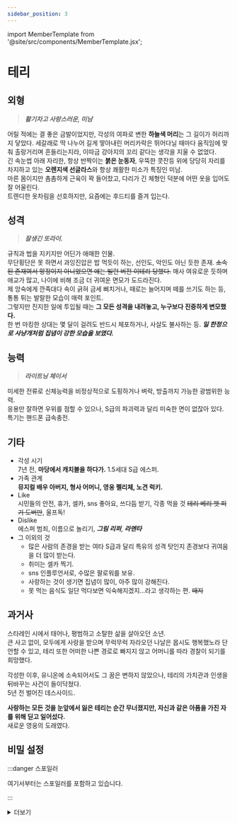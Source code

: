 ```yaml
---
sidebar_position: 3
---
```


import MemberTemplate from '@site/src/components/MemberTemplate.jsx';

# 테리

<MemberTemplate
  title="울프독"
  image="/img/w.png"
  codename="테리"
  gender="남성"
  age="24"
  height="180cm"
  affiliation="현장대응국"
  ability="[S급] 라이트닝 체이서"
  bg="#3AB8DE"
  cr="#fff"
/>

## 외형
> ***활기차고 사랑스러운, 미남***

어릴 적에는 결 좋은 금발이었지만, 각성의 여파로 변한 **하늘색 머리**는 그 길이가 허리까지 닿았다. 세갈래로 딱 나누어 길게 땋아내린 머리카락은 뛰어다닐 때마다 움직임에 맞춰 촐랑거리며 흔들리는지라, 이따금 강아지의 꼬리 같다는 생각을 지울 수 없었다.  
긴 속눈썹 아래 자리한, 항상 반짝이는 **붉은 눈동자**, 우뚝한 콧잔등 위에 당당히 자리를 차지하고 있는 **오렌지색 선글라스**와 항상 쾌활한 미소가 특징인 미남.  
마른 몸이지만 촘촘하게 근육이 꽉 들어찼고, 다리가 긴 체형인 덕분에 어떤 옷을 입어도 잘 어울린다.  
트렌디한 옷차림을 선호하지만, 요즘에는 후드티를 즐겨 입는다.

## 성격
> ***잘생긴 또라이.***

규칙과 법을 지키지만 어딘가 애매한 인물.  
무단횡단은 못 하면서 과잉진압은 밥 먹듯이 하는, 선인도, 악인도 아닌 듯한 존재. ~~소속된 존재여서 망정이지 아니었으면 얘는 빌런 버전 이테리 당했다.~~
매사 여유로운 듯하며 애교가 많고, 나이에 비해 조금 더 귀여운 면모가 도드라진다.  
제 앙숙에게 깐족대다 속이 긁혀 금세 삐치거나, 때로는 늘어지며 떼를 쓰기도 하는 등, 통통 튀는 발랄한 모습이 매력 포인트.  
그렇지만 진지한 일에 투입될 때는 **그 모든 성격을 내려놓고, 누구보다 진중하게 변모했다.**  
한 번 마킹한 상대는 몇 달이 걸려도 반드시 체포하거나, 사살도 불사하는 등. ***일 한정으로 사냥개처럼 집념이 강한 모습을 보였다.***

## 능력
> ***라이트닝 체이서***  

미세한 전류로 신체능력을 비정상적으로 도핑하거나 벼락, 방출까지 가능한 광범위한 능력.  
응용만 잘하면 우위를 점할 수 있으나, S급의 파괴력과 달리 미숙한 면이 없잖아 있다.  
특기는 핸드폰 급속충전.

## 기타
- 각성 시기  
7년 전, **마당에서 캐치볼을 하다가.** 1.5세대 S급 에스퍼.
- 가족 관계  
**뮤지컬 배우 아버지, 형사 어머니, 영웅 펠리체, 노견 럭키.**
- Like  
시민들의 안전, 휴가, 셀카, sns 좋아요, 쓰다듬 받기, 각종 먹을 것 ~~테리 베리 팻 피기 도버만~~, 울프독!
- Dislike  
에스퍼 범죄, 이름으로 놀리기, ***그림 리퍼***, ***라멘타***
- 그 이외의 것
  - 많은 사람의 존경을 받는 여타 S급과 달리 특유의 성격 탓인지 존경보다 귀여움을 더 많이 받는다.
  - 취미는 셀카 찍기.
  - sns 인플루언서로, 수많은 팔로워를 보유.
  - 사랑하는 것이 생기면 집념이 많이, 아주 많이 강해진다.
  - 못 먹는 음식도 일단 먹다보면 익숙해지겠지…라고 생각하는 편. ~~때지~~

## 과거사
스타레인 시에서 태어나, 평범하고 소탈한 삶을 살아오던 소년.  
큰 사고 없이, 모두에게 사랑을 받으며 무럭무럭 자라오던 나날은 몹시도 행복했노라 단언할 수 있고, 테리 또한 어떠한 나쁜 경로로 빠지지 않고 어머니를 따라 경찰이 되기를 희망했다.  

각성한 이후, 유니온에 소속되어서도 그 꿈은 변하지 않았으나, 테리의 가치관과 인생을 뒤바꾸는 사건이 들이닥쳤다.  
5년 전 벌어진 데스사이드.  

**사랑하는 모든 것을 눈앞에서 잃은 테리는 순간 무너졌지만, 자신과 같은 아픔을 가진 자를 위해 딛고 일어섰다.**  
새로운 영웅의 도래였다.  

## 비밀 설정

:::danger 스포일러

여기서부터는 스포일러를 포함하고 있습니다.

:::


<details>
  <summary>더보기</summary>

    테리 로이드 도버만. 자신이 무엇보다 사랑하고, 자부심을 가지는 이름.  
    누구에게나 사랑받고, 사랑을 주는 삶을 살아본 적이 있는가?  
    **테리는 스타레인 시에서 나고 자라며, 무엇보다 행복한 삶을 살아왔노라 자부할 수 있었다.**

    아버지는 레인웨이의 스타 뮤지컬 배우고, 어머니는 강력팀 형사이며, 자주 다투지만 없으면 섭섭한 형제 **펠리체**는 어딜 가나 유명인사요, 귀여움을 잔뜩 받는 리트리버 '럭키'는 집안의 분위기를 한층 더 따스하게 북돋곤 했다.  
    가족끼리 도란도란 모여 쿠키와 애플파이를 굽거나, 옹기종기 소파에 모여 앉아 미식축구 경기를 보며 열광하고, 화창한 해 아래에서 럭키의 목줄을 쥐고 산책을 하며 이웃들과 인사를 나누며, 인생의 작고 소소한 고민을 형제와 함께 나누다 때로는 싸우는 지극히 평범한 삶.  

    그런 테리에게 있어 가장 큰 변화는 **게이트**였다.
    아니, 가족 모두에게 있어 가장 큰 변화였다.  

    어머니는 평소에도 범죄자를 추격하기에 생사를 걸곤 했지만, 에스퍼 범죄자가 생겨난 이후로는 그 부상의 정도가 궤를 달리했다.  
    아버지는 게이트가 열릴까 노심초사하며 활동을 이어가다 대피하며 공연을 망치기도 했다.  
    펠리체는 영웅이라 칭송 받는 등 아예 인생이 바뀌었지만 그 자리를 항상 부담스러워 했으며, 럭키는 풀이 죽어 밖으로 나가고 싶어 하지 않아 했다.  
    이웃들 또한 모두 게이트 탓에 집에 빨리 들어가야 한다며 인사나 사소한 이야기를 나눌 수 없었다.  

    테리가 가지고 있던 인생의 작고 소소한 고민들은 3년 뒤, 그가 각성하게 되며 점차 몸집을 불려나가기 시작했다.  
    
    *나도 이제 '누군가를 지키기 위해' 싸워야만 한다고? 나는 아직 학생인데?*
    *나는 대체 어떻게 해야 하지? 형처럼 영웅이 되어야 하는데, 내가 할 수 있을까?*
    
    그렇게 고민을 혼자 떠안던 어느 날, 어머니와 아버지는 테리와 펠리체를 소파로 부르며 나직이 말했다.  
    
    ***"잘 들으렴, 세상은 변하는 법이고, 너희의 변화는 결코 잘못된 게 아니란다. 우리는 여기에서 새롭게 살아가고, 여전히 가족이니까."***  
    ***"우리 아들, 너희는 어리고, 보호를 받아야 해. 항상 사랑한단다, 우리 도버만 가족은 항상 여기에 있다는 걸 잊지 말거라."***  
    
    그리고, 서로를 끌어안으며 사랑한다 속삭일 적 테리는 다짐했다. 자신이 유니온에 소속되어 일하는 이유는, 사랑하는 가족을 지키기 위함이라고.  
    그렇지만 그 다짐은 오래 가지 못했다.  
    
    ***데스 사이드 게이트. 테리는 지금도 자신이 조금만 더 일찍 다짐했더라면 모든 것이 달라졌을까 회고하곤 한다.***  

    유니온의 요원들은 너 나 할 것 없이 게이트를 향해 뛰쳐들었고, 펠리체 또한 누구보다 앞장섰다.  
    테리 또한 게이트로 뛰쳐들고자 했다. 다른 사람들이 게이트로 인해 소중한 것을 잃는 것을 바라지 않았고, 가족들의 평화를 지키고 싶었던 탓이다.  
    어린 소년은 어머니가 늘 말씀하시던 사명감을 품고, 무모하게 전장에 나섰다.  

    **그리고 그 수라장 속에서, 테리는 게이트에 진입하기도 전에 참사를 마주하고 말았다.**  

    ***그림 리퍼. 그리고 라멘타.***  
    그림 리퍼는 데스 사이드를 틈타 제물을 바친다는 명목 하에 민간인을 학살하고 있었다.  
    그 광경을 본 테리의 이성은 한 차례 금이 가고 말았다.  
    사랑하는 누군가 기다리고 있을 수많은 생명이, 같은 에스퍼의 손 아래에서, 하물며 재앙이 벌어져 보호해줄 존재가 없는 이 순간을 틈타 시들어가고 있었다.  

    이성이 제대로 된 판단을 내리기도 전에 테리의 몸이 먼저 나섰다.  
    라멘타 주위의 신도들은 순식간에 번개에 맞아 나가 떨어지고, 발치에 쓰러진 시민을 수습했지만 이미 죽은지 오래였다.  
    그 사실을 깨닫는 순간, 테리는 자신의 몸이 뒤로 나가 떨어지고 있음을 깨달았다.  

    라멘타의 낫이 한 번 휘둘릴 때마다 죽은 시민들의 피로 만들어진 무기와 가시들이 자신을 향해 쇄도했고, 테리가 한 번 손을 뻗을 때마다 번개가 내리쳐 피가 타들어가는 지독한 내음이 공기를 아찔하게 덥혔다.  
    이성의 끈을 놓은 테리는 자신을 불태우는 한이 있더라도 라멘타를 향해 달려들었고, 충돌하며, 떨어지기를 반복했다.  

    만일 게이트 안에서 리퍼를 상대하고 있던 L이 밖을 이해하고 X를 게이트 밖으로 내보내지 않았더라면 죽었을지도 모를 처절한 싸움이었다.  
    그리고 테리는, X의 도움을 받아 라멘타에게 가장 큰 치명타를 입히며 정신을 잃었다.  

    그렇게 깨어났을 적 마주한 것은 평화로운 하늘이었지만, 세상은 결코 평화롭지 않았다.  
    안타깝게 명을 달리한 희생자로 인해 세상은 가라앉아 있었고, 특히 데스 사이드 내부에서 전사한 요원들의 소식에 많은 시민들은 슬픔을 금치 못했다.  

    그리고 테리는, 수술 이후 회복실에서 부모님의 입으로 펠리체가 전사했다는 사실을 들어야만 했다.  
    처음엔 부정했다.  
    농담이 심하다며 고개를 저었지만, 아버지가 더는 말을 잇지 못하자 몇 번이고 사실을 되묻다 이내 입을 다물었다.  

    ***내가 이곳에 속하여 일하는 이유는 사랑하는 가족을 위함인데, 가장 중요한 존재가 없다고?***  
    시체조차 찾을 수 없어 빈 관으로 치러진 펠리체의 장례식은 온 연합국이 추모하고, 함께 슬퍼했다.  
    테리는 그 사실이 몹시도 끔찍했다.  

    자신 때문이다.
    자신이 조금만 더 일찍 게이트에 들어갔더라면.  
    게이트에 들어가지 않았더라도 조금만 더 일찍 지원에 나섰더라면.
    시민도, 형제도 지키지 못했다는 자괴감에 빠져 무너져가던 테리는, 하늘을 올려다 보았다.  

    ***형을 보내는 세상은 빌어먹게도 아름다웠다. 전부 부수고 싶을 만큼.***

    그렇게 집에 돌아와 짐을 정리하던 중, 테리는 제 형에게서 한때 뺏어온 선글라스를 발견하며 한참이고 침묵했다.  
    그리고, 이내 그 선글라스를 착용하며 깊게 숨을 들이마셨다.  

    우리는 여기에 새롭게 살아가고, 세상은 변한다.  
    아무리 괴롭다 한들 산 자는 살아가야 했다.  
    그리고, 무엇보다.  

    ***나는 그들과는 다르기에. 내가 이곳에 속하여 일하는 것은, 사랑하는 가족만이 아닌 사랑하는 사람들을 위하기 때문이니까.***
    당신 또한 내가 이렇게 크길 바라겠지.
    사랑하는 나의 형제, 펠리체.

</details>

